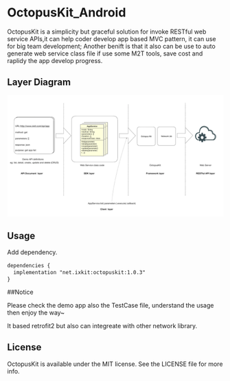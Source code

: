 # OctopusKit_Android
OctopusKit is a simplicity but graceful solution for invoke RESTful web service APIs,it can help coder develop app based MVC pattern, it can use for big team development; Another benift is that it also can be use to auto generate web service class file if use some M2T tools, save cost and raplidy the app develop progress.

## Layer Diagram

![](https://github.com/icoco/OctopusKit_Android/blob/master/img/layer.png)

## Usage

 
Add dependency.

```
dependencies {
  implementation "net.ixkit:octopuskit:1.0.3"
}

```
##Notice

Please check the demo app also the TestCase file, understand the usage then enjoy the way~

It based retrofit2 but also can integreate with other network library.

## License

OctopusKit is available under the MIT license. See the LICENSE file for more info.
